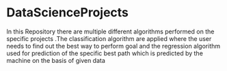# DataScienceProjects
In this Repository there are multiple different algorithms performed on the specific projects .The classification algorithm are applied where the user needs to find out the best way to perform goal and the regression algorithm used for prediction of the specific best path which is predicted by the machine on the basis of given data
